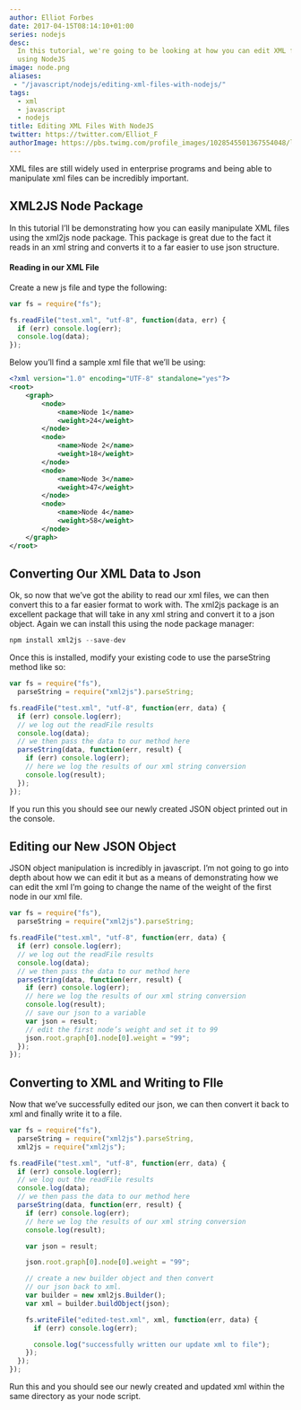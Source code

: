 ```yaml
---
author: Elliot Forbes
date: 2017-04-15T08:14:10+01:00
series: nodejs
desc:
  In this tutorial, we're going to be looking at how you can edit XML files
  using NodeJS
image: node.png
aliases:
 - "/javascript/nodejs/editing-xml-files-with-nodejs/"
tags:
  - xml
  - javascript
  - nodejs
title: Editing XML Files With NodeJS
twitter: https://twitter.com/Elliot_F
authorImage: https://pbs.twimg.com/profile_images/1028545501367554048/lzr43cQv_400x400.jpg
---
```


<p>XML files are still widely used in enterprise programs and being able to manipulate xml files can be incredibly important.</p>

<h2>XML2JS Node Package</h2>

<p>In this tutorial I’ll be demonstrating how you can easily manipulate XML files using the xml2js node package. This package is great due to the fact it reads in an xml string and converts it to a far easier to use json structure. </p>

<h4>Reading in our XML File</h4>

<p>Create a new js file and type the following: </p>

```js
var fs = require("fs");

fs.readFile("test.xml", "utf-8", function(data, err) {
  if (err) console.log(err);
  console.log(data);
});
```

<p>Below you’ll find a sample xml file that we’ll be using:</p>

```xml
<?xml version="1.0" encoding="UTF-8" standalone="yes"?>
<root>
    <graph>
        <node>
            <name>Node 1</name>
            <weight>24</weight>
        </node>
        <node>
            <name>Node 2</name>
            <weight>18</weight>
        </node>
        <node>
            <name>Node 3</name>
            <weight>47</weight>
        </node>
        <node>
            <name>Node 4</name>
            <weight>58</weight>
        </node>
    </graph>
</root>
```

<h2>Converting Our XML Data to Json</h2>

<p>Ok, so now that we’ve got the ability to read our xml files, we can then convert this to a far easier format to work with. The xml2js package is an excellent package that will take in any xml string and convert it to a json object. Again we can install this using the node package manager:</p>

```c
npm install xml2js --save-dev
```

<p>Once this is installed, modify your existing code to use the parseString method like so: </p>

```js
var fs = require("fs"),
  parseString = require("xml2js").parseString;

fs.readFile("test.xml", "utf-8", function(err, data) {
  if (err) console.log(err);
  // we log out the readFile results
  console.log(data);
  // we then pass the data to our method here
  parseString(data, function(err, result) {
    if (err) console.log(err);
    // here we log the results of our xml string conversion
    console.log(result);
  });
});
```

<p>If you run this you should see our newly created JSON object printed out in the console.</p>

<h2>Editing our New JSON Object</h2>

<p>JSON object manipulation is incredibly in javascript. I’m not going to go into depth about how we can edit it but as a means of demonstrating how we can edit the xml I’m going to change the name of the weight of the first node in our xml file. </p>

```js
var fs = require("fs"),
  parseString = require("xml2js").parseString;

fs.readFile("test.xml", "utf-8", function(err, data) {
  if (err) console.log(err);
  // we log out the readFile results
  console.log(data);
  // we then pass the data to our method here
  parseString(data, function(err, result) {
    if (err) console.log(err);
    // here we log the results of our xml string conversion
    console.log(result);
    // save our json to a variable
    var json = result;
    // edit the first node’s weight and set it to 99
    json.root.graph[0].node[0].weight = "99";
  });
});
```

<h2>Converting to XML and Writing to FIle</h2>

<p>Now that we’ve successfully edited our json, we can then convert it back to xml and finally write it to a file.</p>

```js
var fs = require("fs"),
  parseString = require("xml2js").parseString,
  xml2js = require("xml2js");

fs.readFile("test.xml", "utf-8", function(err, data) {
  if (err) console.log(err);
  // we log out the readFile results
  console.log(data);
  // we then pass the data to our method here
  parseString(data, function(err, result) {
    if (err) console.log(err);
    // here we log the results of our xml string conversion
    console.log(result);

    var json = result;

    json.root.graph[0].node[0].weight = "99";

    // create a new builder object and then convert
    // our json back to xml.
    var builder = new xml2js.Builder();
    var xml = builder.buildObject(json);

    fs.writeFile("edited-test.xml", xml, function(err, data) {
      if (err) console.log(err);

      console.log("successfully written our update xml to file");
    });
  });
});
```

<p>Run this and you should see our newly created and updated xml within the same directory as your node script.</p>
